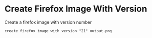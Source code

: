 Create Firefox Image With Version
=================================

Create a firefox image with version number

    create_firefox_image_with_version "21" output.png
